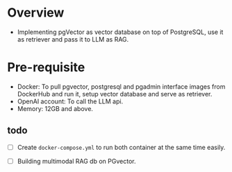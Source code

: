 # Overview
- Implementing pgVector as vector database on top of PostgreSQL, use it as retriever and pass it to LLM as RAG.

# Pre-requisite
- Docker: To pull pgvector, postgresql and pgadmin interface images from DockerHub and run it, setup vector database and serve as retriever.
- OpenAI account: To call the LLM api.
- Memory: 12GB and above. 

## todo
* [ ] Create `docker-compose.yml` to run both container at the same time easily.
* [ ] Building multimodal RAG db on PGvector.

